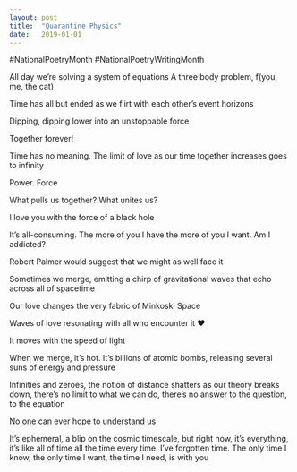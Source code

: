 ```yaml
---
layout: post
title:  "Quarantine Physics"
date:   2019-01-01
---
```


#NationalPoetryMonth
#NationalPoetryWritingMonth

All day we’re solving a system of equations
A three body problem, f(you, me, the cat)

Time has all but ended as we flirt with each other’s event horizons

Dipping, dipping lower into an unstoppable force

Together forever! 

Time has no meaning. The limit of love as our time together increases goes to infinity

Power. Force

What pulls us together? What unites us? 

I love you with the force of a black hole

It’s all-consuming. The more of you I have the more of you I want. Am I addicted?

Robert Palmer would suggest that we might as well face it

Sometimes we merge, emitting a chirp of gravitational waves that echo across all of spacetime

Our love changes the very fabric of Minkoski Space

Waves of love resonating with all who encounter it ❤️

It moves with the speed of light

When we merge, it’s hot. It’s billions of atomic bombs, releasing several suns of energy and pressure

Infinities and zeroes, the notion of distance shatters as our theory breaks down, there’s no limit to what we can do, there’s no answer to the question, to the equation

No one can ever hope to understand us

It’s ephemeral, a blip on the cosmic timescale, but right now, it’s everything, it’s like all of time all the time every time. I’ve forgotten time. The only time I know, the only time I want, the time I need, is with you
